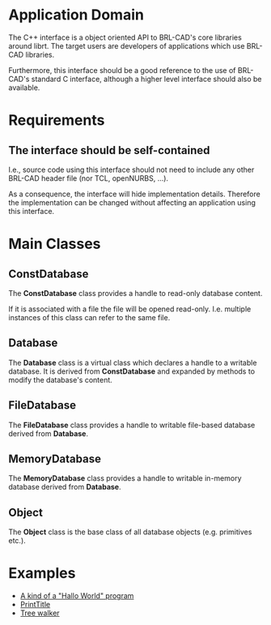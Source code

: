 # Application Domain

The C++ interface is a object oriented API to BRL-CAD's core libraries
around librt. The target users are developers of applications which use
BRL-CAD libraries.

Furthermore, this interface should be a good reference to the use of
BRL-CAD's standard C interface, although a higher level interface should
also be available.

# Requirements

## The interface should be self-contained

I.e., source code using this interface should not need to include any
other BRL-CAD header file (nor TCL, openNURBS, ...).

As a consequence, the interface will hide implementation details.
Therefore the implementation can be changed without affecting an
application using this interface.

# Main Classes

## ConstDatabase

The **ConstDatabase** class provides a handle to read-only database
content.

If it is associated with a file the file will be opened read-only. I.e.
multiple instances of this class can refer to the same file.

## Database

The **Database** class is a virtual class which declares a handle to a
writable database. It is derived from **ConstDatabase** and expanded by
methods to modify the database's content.

## FileDatabase

The **FileDatabase** class provides a handle to writable file-based
database derived from **Database**.

## MemoryDatabase

The **MemoryDatabase** class provides a handle to writable in-memory
database derived from **Database**.

## Object

The **Object** class is the base class of all database objects (e.g.
primitives etc.).

# Examples

-   [A kind of a "Hallo World"
    program](coreInterface_Hallo_World_Example "wikilink")
-   [PrintTitle](coreInterface_PrintTitle_Example "wikilink")
-   [Tree walker](coreInterface_Tree_Walker_Example "wikilink")